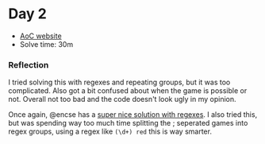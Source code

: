 # Day 2
- [AoC website](https://adventofcode.com/2023/day/2)
- Solve time: 30m

### Reflection
I tried solving this with regexes and repeating groups, but it was too complicated. Also got a bit confused about when the game is possible or not. Overall not too bad and the code doesn't look ugly in my opinion.

Once again, @encse has a [super nice solution with regexes](https://github.com/encse/adventofcode/blob/master/2023/Day02/Solution.cs#L25). I also tried this, but was spending way too much time splitting the ; seperated games into regex groups, using a regex like `(\d+) red` this is way smarter.
